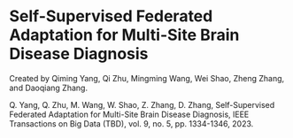 # Self-Supervised Federated Adaptation for Multi-Site Brain Disease Diagnosis
Created by Qiming Yang, Qi Zhu, Mingming Wang, Wei Shao, Zheng Zhang, and Daoqiang Zhang.

Q. Yang, Q. Zhu, M. Wang, W. Shao, Z. Zhang, D. Zhang, Self-Supervised Federated Adaptation for Multi-Site Brain Disease Diagnosis, IEEE Transactions on Big Data (TBD), vol. 9, no. 5, pp. 1334-1346, 2023. 
